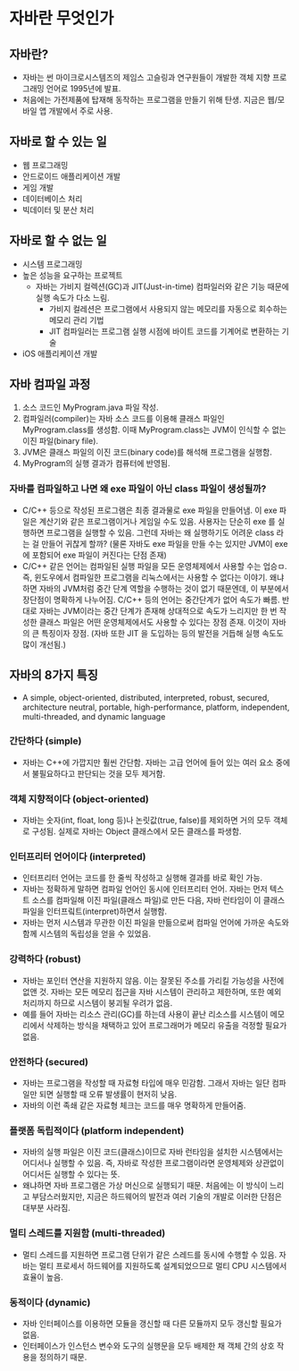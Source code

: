 # 자바란 무엇인가
## 자바란?
- 자바는 썬 마이크로시스템즈의 제임스 고슬링과 연구원들이 개발한 객체 지향 프로그래밍 언어로 1995년에 발표.
- 처음에는 가전제품에 탑재해 동작하는 프로그램을 만들기 위해 탄생. 지금은 웹/모바일 앱 개발에서 주로 사용.

## 자바로 할 수 있는 일
- 웹 프로그래밍
- 안드로이드 애플리케이션 개발
- 게임 개발
- 데이터베이스 처리
- 빅데이터 및 분산 처리

## 자바로 할 수 없는 일
- 시스템 프로그래밍
- 높은 성능을 요구하는 프로젝트
  - 자바는 가비지 컬렉션(GC)과 JIT(Just-in-time) 컴파일러와 같은 기능 때문에 실행 속도가 다소 느림.
    - 가비지 컬레션은 프로그램에서 사용되지 않는 메모리를 자동으로 회수하는 메모리 관리 기법
    - JIT 컴파일러는 프로그램 실행 시점에 바이트 코드를 기계어로 변환하는 기술
- iOS 애플리케이션 개발

## 자바 컴파일 과정
1. 소스 코드인 MyProgram.java 파일 작성.
2. 컴파일러(compiler)는 자바 소스 코드를 이용해 클래스 파일인 MyProgram.class를 생성함. 이때 MyProgram.class는 JVM이 인식할 수 없는 이진 파일(binary file).
3. JVM은 클래스 파일의 이진 코드(binary code)를 해석해 프로그램을 실행함.
4. MyProgram의 실행 결과가 컴퓨터에 반영됨.

### 자바를 컴파일하고 나면 왜 exe 파일이 아닌 class 파일이 생성될까?
- C/C++ 등으로 작성된 프로그램은 최종 결과물로 exe 파일을 만들어냄. 이 exe 파일은 계산기와 같은 프로그램이거나 게임일 수도 있음. 사용자는 단순히 exe 를 실행하면 프로그램을 실행할 수 있음. 그런데 자바는 왜 실행하기도
어려운 class 라는 걸 만들어 귀찮게 할까? (물론 자바도 exe 파일을 만들 수는 있지만 JVM이 exe에 포함되어 exe 파일이 커진다는 단점 존재)
- C/C++ 같은 언어는 컴파일된 실행 파일을 모든 운영체제에서 사용할 수는 업승ㅁ. 즉, 윈도우에서 컴파일한 프로그램을 리눅스에서는 사용할 수 없다는 이야기. 왜냐하면 자바의 JVM처럼 중간 단계 역할을 수행하는 것이 없기
때문엔데, 이 부분에서 장단점이 명확하게 나누어짐. C/C++ 등의 언어는 중간단계가 없어 속도가 빠름. 반대로 자바는 JVM이라는 중간 단계가 존재해 상대적으로 속도가 느리지만 한 번 작성한 클래스 파일은 어떤 운영체제에서도
사용할 수 있다는 장점 존재. 이것이 자바의 큰 특징이자 장점. (자바 또한 JIT 을 도입하는 등의 발전을 거듭해 실행 속도도 많이 개선됨.)

## 자바의 8가지 특징
- A simple, object-oriented, distributed, interpreted, robust, secured, architecture neutral, portable, high-performance, platform, independent, multi-threaded, and
dynamic language

### 간단하다 (simple)
- 자바는 C++에 가깝지만 훨씬 간단함. 자바는 고급 언어에 들어 있는 여러 요소 중에서 불필요하다고 판단되는 것을 모두 제거함.

### 객체 지향적이다 (object-oriented)
- 자바는 숫자(int, float, long 등)나 논릿값(true, false)를 제외하면 거의 모두 객체로 구성됨. 실제로 자바는 Object 클래스에서 모든 클래스를 파생함.

### 인터프리터 언어이다 (interpreted)
- 인터프리터 언어는 코드를 한 줄씩 작성하고 실행해 결과를 바로 확인 가능.
- 자바는 정확하게 말하면 컴파일 언어인 동시에 인터프리터 언어. 자바는 먼저 텍스트 소스를 컴파일해 이진 파일(클래스 파일)로 만든 다음, 자바 런타임이 이 클래스 파일을 인터프맄트(interpret)하면서 실행함.
- 자바는 먼저 시스템과 무관한 이진 파일을 만듦으로써 컴파일 언어에 가까운 속도와 함께 시스템의 독립성을 얻을 수 있었음.

### 강력하다 (robust)
- 자바는 포인터 연산을 지원하지 않음. 이는 잘못된 주소를 가리킬 가능성을 사전에 없앤 것. 자바는 모든 메모리 접근을 자바 시스템이 관리하고 제한하며, 또한 예외 처리까지 하므로 시스템이 붕괴될 우려가 없음.
- 예를 들어 자바는 리소스 관리(GC)를 하는데 사용이 끝난 리소스를 시스템이 메모리에서 삭제하는 방식을 채택하고 있어 프로그래머가 메모리 유출을 걱정할 필요가 없음.

### 안전하다 (secured)
- 자바는 프로그램을 작성할 때 자료형 타입에 매우 민감함. 그래서 자바는 일단 컴파일만 되면 실행할 때 오류 발생률이 현저히 낮음.
- 자바의 이런 족쇄 같은 자료형 체크는 코드를 매우 명확하게 만들어줌.

### 플랫폼 독립적이다 (platform independent)
- 자바의 실행 파일은 이진 코드(클래스)이므로 자바 런타임을 설치한 시스템에서는 어디서나 실행할 수 있음. 즉, 자바로 작성한 프로그램이라면 운영체제와 상관없이 어디서든 실행할 수 있다는 뜻.
- 왜냐하면 자바 프로그램은 가상 머신으로 실행되기 때문. 처음에는 이 방식이 느리고 부담스러웠지만, 지금은 하드웨어의 발전과 여러 기술의 개발로 이러한 단점은 대부분 사라짐.

### 멀티 스레드를 지원함 (multi-threaded)
- 멀티 스레드를 지원하면 프로그램 단위가 같은 스레드를 동시에 수행할 수 있음. 자바는 멀티 프로세서 하드웨어를 지원하도록 설계되었으므로 멀티 CPU 시스템에서 효율이 높음.

### 동적이다 (dynamic)
- 자바 인터페이스를 이용하면 모듈을 갱신할 때 다른 모듈까지 모두 갱신할 필요가 없음.
- 인터페이스가 인스턴스 변수와 도구의 실행문을 모두 배제한 채 객체 간의 상호 작용을 정의하기 때문.
